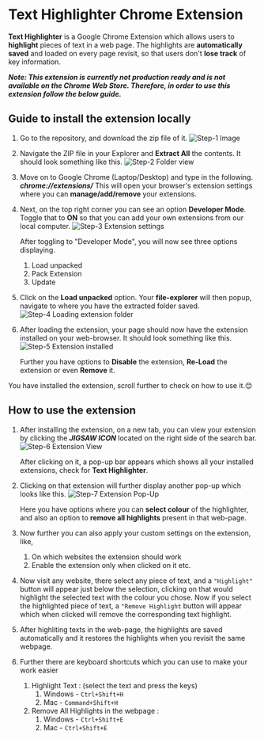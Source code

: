 # Text Highlighter Chrome Extension

**Text Highlighter** is a Google Chrome Extension which allows users to **highlight** pieces of text in a web page. The highlights are **automatically saved** and loaded on every page revisit,
so that users don't **lose track** of key information.

*__Note: This extension is currently not production ready and is not available on the Chrome Web Store. Therefore, in order to use this extension follow the below guide.__*

## Guide to install the extension locally

1. Go to the repository, and download the zip file of it.
![Step-1 Image](https://github.com/user-attachments/assets/5baeb3c8-6f26-44c5-b9be-0944a174f01f)

2. Navigate the ZIP file in your Explorer and **Extract All** the contents. It should look something like this.
![Step-2 Folder view](https://github.com/user-attachments/assets/a85f8266-02a2-42d0-b463-58f7a33ed2a2)

3. Move on to Google Chrome (Laptop/Desktop) and type in the following.
   ***chrome://extensions/***
   This will open your browser's extension settings where you can **manage/add/remove** your extensions.

4. Next, on the top right corner you can see an option __Developer Mode__. Toggle that to **ON** so that you can add your own extensions from our local computer.
   ![Step-3 Extension settings](https://github.com/user-attachments/assets/8377cfd9-61ae-4c90-a7ea-6fb0e7c6a49b)

   After toggling to "Developer Mode", you will now see three options displaying.
   1. Load unpacked
   2.  Pack Extension
   3.   Update

5. Click on the **Load unpacked** option. Your **file-explorer** will then popup, navigate to where you have the extracted folder saved. <br>
   ![Step-4 Loading extension folder](https://github.com/user-attachments/assets/e05fc701-fac9-4661-89d7-f21561af9e26)

6. After loading the extension, your page should now have the extension installed on your web-browser. It should look something like this.
   ![Step-5 Extension installed](https://github.com/user-attachments/assets/c4317b1c-bd4a-4fd0-b446-ecf7760a933d)

   Further you have options to **Disable** the extension, **Re-Load** the extension or even **Remove** it.


You have installed the extension, scroll further to check on how to use it.😊


## How to use the extension

1. After installing the extension, on a new tab, you can view your extension by clicking the ***JIGSAW ICON*** located on the right side of the search bar.
   ![Step-6 Extension View](https://github.com/user-attachments/assets/ca3e1cd6-2993-4b83-b315-6f441dc948a1)

   After clicking on it, a pop-up bar appears which shows all your installed extensions, check for **Text Highlighter**.

2. Clicking on that extension will further display another pop-up which looks like this.
   ![Step-7 Extension Pop-Up](https://github.com/user-attachments/assets/827614cd-7f0d-44ba-a88a-1fe6ce5900ae)

   Here you have options where you can **select colour** of the highlighter, and also an option to **remove all highlights** present in that web-page.

3. Now further you can also apply your custom settings on the extension, like,
   1. On which websites the extension should work
   2. Enable the extension only when clicked on it etc.

4. Now visit any website, there select any piece of text, and a `"Highlight"` button will appear just below the selection,
   clicking on that would highlight the selected text with the colour you chose.
   Now if you select the highlighted piece of text, a `"Remove Highlight` button will appear which when clicked will remove the corresponding text highlight.

5. After highliting texts in the web-page, the highlights are saved automatically and it restores the highlights when you revisit the same webpage.

6. Further there are keyboard shortcuts which you can use to make your work easier
   1. Highlight Text : (select the text and press the keys)
      1. Windows - `Ctrl+Shift+H`
      2. Mac - `Command+Shift+H`
   2. Remove All Highlights in the webpage :
      1. Windows - `Ctrl+Shift+E`
      2. Mac - `Ctrl+Shift+E`
   


   
